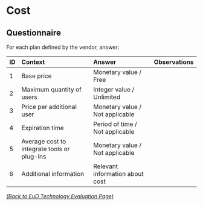 # Cost

## Questionnaire

For each plan defined by the vendor, answer:

| ID | Context | Answer | Observations |
|:---|:----------------------------------------------------|:------------------|:------------------|
| 1 | Base price | Monetary value / Free |  |
| 2 | Maximum quantity of users | Integer value / Unlimited  |  |
| 3 | Price per additional user | Monetary value / Not applicable |  |
| 4 | Expiration time | Period of time / Not applicable |  |
| 5 | Average cost to integrate tools or plug-ins | Monetary value / Not applicable |  |
| 6 | Additional information | Relevant information about cost |  |

_[(Back to EuD Technology Evaluation Page)](../eud_technology_evaluation)_
